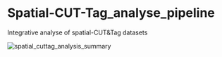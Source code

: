 # Spatial-CUT-Tag_analyse_pipeline
Integrative analyse of spatial-CUT&Tag datasets


![spatial_cuttag_analysis_summary](https://github.com/user-attachments/assets/542be610-d4af-4b43-b1f0-e11feae7ec4d)
